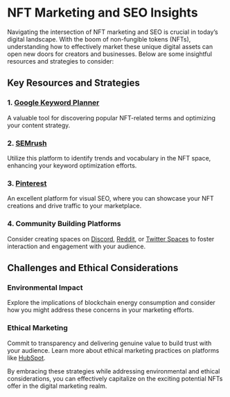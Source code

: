# NFT Marketing and SEO Insights

Navigating the intersection of NFT marketing and SEO is crucial in today’s digital landscape. With the boom of non-fungible tokens (NFTs), understanding how to effectively market these unique digital assets can open new doors for creators and businesses. Below are some insightful resources and strategies to consider:

## Key Resources and Strategies

### 1. [Google Keyword Planner](https://ads.google.com/home/tools/keyword-planner/)
A valuable tool for discovering popular NFT-related terms and optimizing your content strategy.

### 2. [SEMrush](https://www.semrush.com/)
Utilize this platform to identify trends and vocabulary in the NFT space, enhancing your keyword optimization efforts.

### 3. [Pinterest](https://www.pinterest.com/)
An excellent platform for visual SEO, where you can showcase your NFT creations and drive traffic to your marketplace.

### 4. Community Building Platforms
Consider creating spaces on [Discord](https://discord.com/), [Reddit](https://www.reddit.com/), or [Twitter Spaces](https://twitter.com/i/spaces) to foster interaction and engagement with your audience.

## Challenges and Ethical Considerations

### Environmental Impact
Explore the implications of blockchain energy consumption and consider how you might address these concerns in your marketing efforts.

### Ethical Marketing
Commit to transparency and delivering genuine value to build trust with your audience. Learn more about ethical marketing practices on platforms like [HubSpot](https://www.hubspot.com/).

By embracing these strategies while addressing environmental and ethical considerations, you can effectively capitalize on the exciting potential NFTs offer in the digital marketing realm.